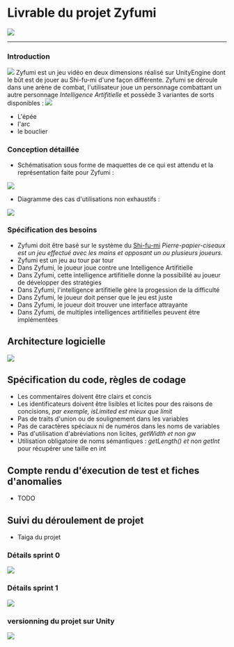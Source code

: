 # Livrable du projet Zyfumi

![](https://raw.githubusercontent.com/RaimonDylan/zifumii/master/photos/SHIFU1.jpg)



--- 




### Introduction
![](https://raw.githubusercontent.com/RaimonDylan/zifumii/master/photos/SHIFU3.jpg)
Zyfumi est un jeu vidéo en deux dimensions réalisé sur UnityEngine dont le bût est de jouer au Shi-fu-mi d'une façon différente.
Zyfumi se déroule dans une arène de combat, l'utilisateur joue un personnage combattant un autre personnage *Intelligence Artifitielle* et possède 3 variantes de sorts disponibles : 
![](https://raw.githubusercontent.com/RaimonDylan/zifumii/master/photos/SHIFU2.jpg)
* L'épée
* l'arc
* le bouclier

### Conception détaillée
* Schématisation sous forme de maquettes de ce qui est attendu et la représentation faite pour Zyfumi :

![](https://raw.githubusercontent.com/RaimonDylan/zifumii/master/photos/conception.jpeg)


* Diagramme des cas d'utilisations non exhaustifs : 

![](https://raw.githubusercontent.com/RaimonDylan/zifumii/master/photos/use.png)

### Spécification des besoins
* Zyfumi doit être basé sur le système du [Shi-fu-mi](https://www.google.com) *Pierre-papier-ciseaux est un jeu effectué avec les mains et opposant un ou plusieurs joueurs.*
* Zyfumi est un jeu au tour par tour
* Dans Zyfumi, le joueur joue contre une Intelligence Artifitielle
* Dans Zyfumi, cette intelligence artifitielle donne la possibilité au joueur de développer des stratégies
* Dans Zyfumi, l'intelligence artifitielle gère la progession de la difficulté
* Dans Zyfumi, le joueur doit penser que le jeu est juste 
* Dans Zyfumi, le joueur doit trouver une interface attrayante
* Dans Zyfumi, de multiples intelligences artifitielles peuvent être implémentées

## Architecture logicielle 

![](https://raw.githubusercontent.com/RaimonDylan/zifumii/master/photos/Diagramme%20de%20classe.PNG)

## Spécification du code, règles de codage
* Les commentaires doivent être clairs et concis
* Les identificateurs doivent être lisibles et licites pour des raisons de concisions, *par exemple, isLimited est mieux que limit* 
* Pas de traits d'union ou de soulignement dans les variables
* Pas de caractères spéciaux ni de numéros dans les noms de variables 
* Pas d'utilisation d'abréviations non licites, *getWidth et non gw* 
* Utilisation obligatoire de noms sémantiques : *getLength() et non getInt* pour récupérer une taille en int

## Compte rendu d'éxecution de test et fiches d'anomalies
* TODO

## Suivi du déroulement de projet
* Taiga du projet 
### Détails sprint 0
![](https://raw.githubusercontent.com/RaimonDylan/zifumii/master/photos/Sprint0.PNG)
### Détails sprint 1
![](https://raw.githubusercontent.com/RaimonDylan/zifumii/master/photos/Sprint1.PNG)
### versionning du projet sur Unity
![](https://raw.githubusercontent.com/RaimonDylan/zifumii/master/photos/collab.PNG)
